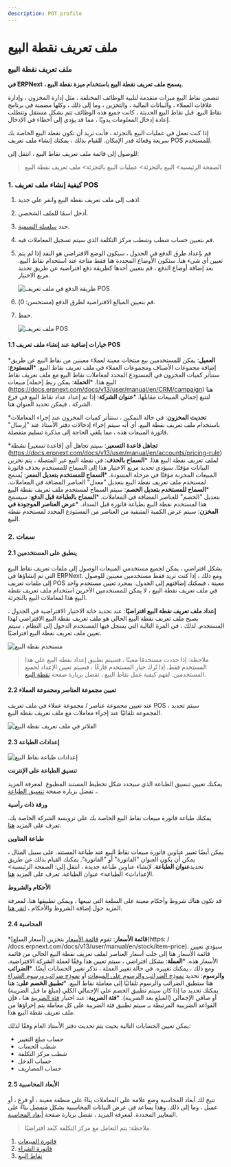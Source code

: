 ```yaml
---
description: POT profile
---
```


# ملف تعريف نقطة البيع

### ملف تعريف نقطة البيع

**في ERPNext ، يسمح ملف تعريف نقطة البيع باستخدام ميزة نقطة البيع.**

تتضمن نقاط البيع ميزات متقدمة لتلبية الوظائف المختلفة ، مثل إدارة المخزون ، وإدارة علاقات العملاء ، والبيانات المالية ، والتخزين ، وما إلى ذلك ، وكلها مضمنة في برنامج نقاط البيع. قبل نقاط البيع الحديثة ، كانت جميع هذه الوظائف تتم بشكل مستقل وتتطلب إعادة إدخال المعلومات يدويًا ، مما قد يؤدي إلى أخطاء في الإدخال.

إذا كنت تعمل في عمليات البيع بالتجزئة ، فأنت تريد أن تكون نقطة البيع الخاصة بك سريعة وفعالة قدر الإمكان. للقيام بذلك ، يمكنك إنشاء ملف تعريف POS للمستخدم.

للوصول إلى قائمة ملف تعريف نقاط البيع ، انتقل إلى:

> الصفحة الرئيسية> البيع بالتجزئة> عمليات البيع بالتجزئة> ملف تعريف نقطة البيع

### 1. كيفية إنشاء ملف تعريف POS

1. اذهب إلى ملف تعريف نقطة البيع وانقر على جديد.
2. أدخل اسمًا للملف الشخصي.
3. حدد [سلسلة التسمية](https://docs.erpnext.com/docs/v13/user/manual/en/setting-up/settings/naming-series).
4. قم بتعيين حساب شطب وشطب مركز التكلفة الذي سيتم تسجيل المعاملات فيه.
5.  قم بإعداد طرق الدفع في الجدول ، سيكون الوضع الافتراضي هو النقد إذا لم يتم تعيين أي شيء هنا. ستكون الأوضاع المحددة هنا فقط متاحة عند استخدام نقاط البيع. بعد إضافة أوضاع الدفع ، قم بتعيين أحدها كطريقة دفع افتراضية عن طريق تحديد مربع الاختيار.

    ![طريقة الدفع في ملف تعريف POS](https://docs.erpnext.com/files/payment-method-in-pos.png)
6. قم بتعيين المبالغ الافتراضية لطرق الدفع (مستحسن: 0).
7.  حفظ.

    ![ملف تعريف POS](https://docs.erpnext.com/files/pos-profile.png)

#### 1.1 خيارات إضافية عند إنشاء ملف تعريف POS

\***العميل**: يمكن للمستخدمين بيع منتجات معينة لعملاء معينين من نقاط البيع عن طريق إضافة مجموعات الأصناف ومجموعات العملاء في ملف تعريف نقاط البيع. \***المستودع**: ستتأثر كميات المخزون في المستودع المحدد لمعاملات نقاط البيع مع ملف تعريف نقاط البيع هذا. \***الحملة**: يمكن ربط \[حملة] مبيعات (https://docs.erpnext.com/docs/v13/user/manual/en/CRM/campaign) هنا لتتبع إجمالي المبيعات مقابلها. \***عنوان الشركة**: إذا تم إعداد عداد نقاط البيع في فرع الشركة ، فيمكن تحديد العنوان هنا.

\***تحديث المخزون**: في حالة التمكين ، ستتأثر كميات المخزون عند إجراء المعاملات باستخدام ملف تعريف نقطة البيع. أي أنه سيتم إجراء إدخالات دفتر الأستاذ عند "إرسال" فاتورة المبيعات هذه ، مما يلغي الحاجة إلى مذكرة تسليم منفصلة.

\***تجاهل قاعدة التسعير**: سيتم تجاهل أي \[قاعدة تسعير] نشطة (https://docs.erpnext.com/docs/v13/user/manual/en/accounts/pricing-rule) لملف تعريف نقطة البيع هذا. \***السماح بالحذف**: في نقطة البيع غير المتصلة ، يتم تخزين البيانات مؤقتًا. سيؤدي تحديد مربع الاختيار هذا إلى السماح للمستخدم بحذف فاتورة المبيعات المخزنة مؤقتًا في مرحلة المسودة. \***السماح للمستخدم بتعديل السعر**: يُسمح لمستخدم ملف تعريف نقطة البيع بتعديل "معدل" العناصر المضافة في المعاملات. \***السماح للمستخدم بتعديل الخصم**: سيتم السماح لمستخدم ملف تعريف نقطة البيع بتعديل "الخصم" للعناصر المضافة في المعاملات. \***السماح بالطباعة قبل الدفع**: سيسمح هذا لمستخدم نقطة البيع بطباعة فاتورة قبل السداد. \***عرض العناصر الموجودة في المخزن**: سيتم عرض الكمية المتبقية من العناصر من المستودع المحدد لمستخدم نقطة البيع.

### 2. سمات

#### 2.1 ينطبق على المستخدمين

بشكل افتراضي ، يمكن لجميع مستخدمي المبيعات الوصول إلى ملفات تعريف نقاط البيع التي تم إنشاؤها في ERPNext. ومع ذلك ، إذا كنت تريد فقط مستخدمين معينين للوصول إلى ملفات تعريف POS معينة ، فيمكنك إضافتهم إلى الجدول. بمجرد تعيين مستخدم واحد في ملف تعريف نقطة البيع ، لا يمكن للمستخدمين الآخرين استخدام ملف تعريف نقطة البيع هذا لمعاملات البيع بالتجزئة.

**إعداد ملف تعريف نقطة البيع افتراضيًا**: عند تحديد خانة الاختيار الافتراضية في الجدول ، يصبح ملف تعريف نقطة البيع الحالي هو ملف تعريف نقطة البيع الافتراضي لهذا المستخدم. لذلك ، في المرة التالية التي يسجل فيها المستخدم الدخول إلى النظام ، سيتم تعيين ملف تعريف نقطة البيع افتراضيًا.

![مستخدم نقطة البيع](https://docs.erpnext.com/files/pos-profile-default.png)

> ملاحظة: إذا حددت مستخدمًا معينًا ، فسيتم تطبيق إعداد نقطة البيع على هذا المستخدم فقط. إذا تُرك خيار المستخدم فارغًا ، فسيتم تعيين الإعداد لجميع المستخدمين. لفهم كيفية عمل نقاط البيع ، تفضل بزيارة صفحة [نقطة البيع](https://docs.erpnext.com/docs/v13/user/manual/en/accounts/point-of-sales).

#### 2.2 تعيين مجموعة العناصر ومجموعة العملاء

عند تعيين مجموعة عناصر / مجموعة عملاء في ملف تعريف POS ، سيتم تحديد المجموعة تلقائيًا عند إجراء معاملات مع ملف تعريف نقطة البيع.

![الفلاتر في ملف تعريف نقطة البيع](https://docs.erpnext.com/files/filters-in-pos-profile.png)

#### 2.3 إعدادات الطباعة

![إعدادات طباعة نقاط البيع](https://docs.erpnext.com/files/pos-profile-in-print-settings.png)

**تنسيق الطباعة على الإنترنت**

يمكنك تعيين تنسيق الطباعة الذي سيحدد شكل تخطيط المستند المطبوع. لمعرفة المزيد ، تفضل بزيارة صفحة [تنسيق الطباعة](https://docs.erpnext.com/docs/v13/user/manual/en/setting-up/print/print-format).

**ورقة ذات رأسية**

يمكنك طباعة فاتورة مبيعات نقاط البيع الخاصة بك على ترويسة الشركة الخاصة بك. تعرف على المزيد [هنا](https://docs.erpnext.com/docs/v13/user/manual/en/setting-up/print/letter-head).

**طباعة العناوين**

يمكن أيضًا تغيير عناوين فاتورة مبيعات نقاط البيع عند طباعة المستند. على سبيل المثال ، يمكن أن يكون العنوان "الفاتورة" أو "الفاتورة". يمكنك القيام بذلك عن طريق تحديد**عنوان الطباعة**. لإنشاء عناوين طباعة جديدة ، انتقل إلى: الصفحة الرئيسية> الإعدادات> الطباعة> عنوان الطباعة. تعرف على المزيد [هنا](https://docs.erpnext.com/docs/v13/user/manual/en/setting-up/print/print-headings).

**الأحكام والشروط**

قد تكون هناك شروط وأحكام معينة على السلعة التي تبيعها ، ويمكن تطبيقها هنا. لمعرفة المزيد حول إضافة الشروط والأحكام ، [انقر هنا](https://docs.erpnext.com/docs/v13/user/manual/en/setting-up/print/terms-and-conditions).

#### 2.4 المحاسبة

\***قائمة الأسعار**: تقوم [قائمة الأسعار](https://docs.erpnext.com/docs/v13/user/manual/en/stock/price-lists) بتخزين \[أسعار السلع]\(https: / /docs.erpnext.com/docs/v13/user/manual/en/stock/item-price). سيؤدي تعيين قائمة الأسعار هنا إلى جلب أسعار العناصر لملف تعريف نقطة البيع الحالي من قائمة الأسعار هذه. \***العملة**: بشكل افتراضي ، سيتم تعيين هذا وفقًا لعملة الشركة الافتراضية. ومع ذلك ، يمكنك تغييره. في حالة تغيير العملة ، تذكر تغيير الحسابات أيضًا. \***الضرائب والرسوم**: تحديد [نموذج الضرائب والرسوم على المبيعات](https://docs.erpnext.com/docs/v13/user/manual/en/selling/sales-taxes-and-charges-template) أو [نموذج ضرائب ورسوم الشراء](https://docs.erpnext.com/docs/v13/user/manual/en/buying/purchase-taxes-and-charges-template) هنا ستطبق الضرائب والرسوم تلقائيًا إلى معاملة نقاط البيع. \***تطبيق الخصم على**: هنا يمكنك تحديد ما إذا كان سيتم تطبيق الخصم على الإجمالي الكلي (مبلغ ما قبل الضريبة) أو صافي الإجمالي (المبلغ بعد الضريبة). \***فئة الضريبة**: عند اختيار [فئة الضريبة](https://docs.erpnext.com/docs/v13/user/manual/en/accounts/tax-category) هنا ، فإن القواعد الضريبية المرتبطة بـ سيتم تطبيق فئة الضريبة على كل معاملة يتم إجراؤها من ملف تعريف نقطة البيع هذا.

يمكن تعيين الحسابات التالية بحيث يتم تحديث دفتر الأستاذ العام وفقًا لذلك:

* حساب مبلغ التغيير
* شطب الحساب
* شطب مركز التكلفة
* حساب الدخل
* حساب المصاريف

#### 2.5 الأبعاد المحاسبية

تتيح لك أبعاد المحاسبة وضع علامة على المعاملات بناءً على منطقة معينة ، أو فرع ، أو عميل ، وما إلى ذلك. وهذا يساعد في عرض البيانات المحاسبية بشكل منفصل بناءً على المعايير المحددة. لمعرفة المزيد ، تفضل بزيارة صفحة [أبعاد المحاسبة](https://docs.erpnext.com/docs/v13/user/manual/en/accounts/accounting-dimensions).

> ملاحظة: يتم التعامل مع مركز التكلفة كبُعد افتراضيًا.

1. [فاتورة المبيعات](https://docs.erpnext.com/docs/v13/user/manual/en/accounts/sales-invoice)
2. [فاتورة الشراء](https://docs.erpnext.com/docs/v13/user/manual/en/accounts/purchase-invoice)
3. [نقاط البيع](https://docs.erpnext.com/docs/v13/user/manual/en/accounts/point-of-sales)
